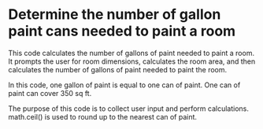 # Determine the number of gallon paint cans needed to paint a room 

This code calculates the number of gallons of paint needed to paint a room. 
It prompts the user for room dimensions, calculates the room area, and then calculates the number of gallons of paint needed to paint the room.

In this code, one gallon of paint is equal to one can of paint. One can of paint can cover 350 sq ft.

The purpose of this code is to collect user input and perform calculations. 
math.ceil() is used to round up to the nearest can of paint.
